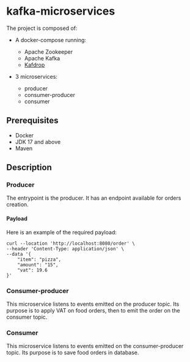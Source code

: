# kafka-microservices

The project is composed of:
-  A docker-compose running: 
    - Apache Zookeeper
    - Apache Kafka
    - [Kafdrop](https://github.com/obsidiandynamics/kafdrop)

- 3 microservices:
    - producer
    - consumer-producer
    - consumer

## Prerequisites
- Docker
- JDK 17 and above
- Maven

## Description
### Producer
The entrypoint is the producer. It has an endpoint available for orders creation.

#### Payload
Here is an example of the required payload:
```
curl --location 'http://localhost:8080/order' \
--header 'Content-Type: application/json' \
--data '{
    "item": "pizza",
    "amount": "15",
    "vat": 19.6
}'
```

### Consumer-producer
This microservice listens to events emitted on the producer topic.
Its purpose is to apply VAT on food orders, then to emit the order on the consumer topic.

### Consumer
This microservice listens to events emitted on the consumer-producer topic.
Its purpose is to save food orders in database.

